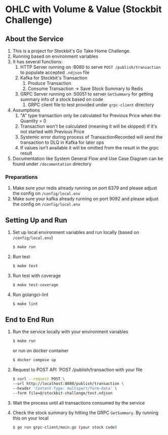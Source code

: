 # OHLC with Volume & Value (Stockbit Challenge)
## About the Service
1. This is a project for Stockbit's Go Take Home Challenge. 
2. Running based on environment variables
3. It has several functions:
   1. HTTP Server running on :8080 to serve `POST /publish/transaction` to populate accepted `.ndjson` file
   2. Kafka for Stockbit's Transaction 
      1. Produce Transaction
      2. Consume Transaction -> Save Stock Summary to Redis
   3. GRPC Server running on :50051 to server `GetSummary` for getting summary info of a stock based on code
      1. GRPC client file to test provided under `grpc-client` directory
4. Assumptions
   1. "A" type transaction only be calculated for Previous Price when the Quantity = 0
   2. Transaction won't be calculated (meaning it will be skipped) if it's not started with Previous Price
   3. Systemic error during process of TransactionRecorded will send the transaction to DLQ in Kafka for later ops
   4. If values isn't available it will be omitted from the result in the grpc result
5. Documentation like System General Flow and Use Case Diagram can be found under `/documentation` directory

### Preparations
1. Make sure your redis already running on port 6379 and please adjust the config on `/config/local.env`
2. Make sure your kafka already running on port 9092 and please adjust the config on `/config/local.env`

## Setting Up and Run
1. Set up local environment variables and run locally (based on `/config/local.env`)
    ```sh
    $ make run
    ```
2. Run test
    ```sh
    $ make test
    ```
3. Run test with coverage
    ```sh
    $ make test-coverage
    ```
4. Run golangci-lint
    ```sh
    $ make lint
    ```

## End to End Run
1. Run the service locally with your environment variables
    ```sh
    $ make run
    ```
   
    or run on docker container
   ```sh
   $ docker compose up
   ```
2. Request to POST API `POST /publish/transaction with your file
   ```sh
   $ curl --request POST \
   --url http://localhost:8080/publish/transaction \
   --header 'Content-Type: multipart/form-data' \
   --form file=@/stockbit-challenge/test.ndjson
   ```
3. Wait the process until all transactions consumed by the service
4. Check the stock summary by hitting the GRPC `GetSummary`. By running this on your local
   ```sh
   $ go run grpc-client/main.go (your stock code)
   ```
